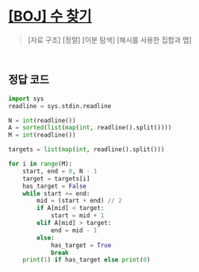 # [[BOJ] 수 찾기](https://www.acmicpc.net/problem/1920)

> [자료 구조] [정렬] [이분 탐색] [해시를 사용한 집합과 맵]

## <br>정답 코드

```python
import sys
readline = sys.stdin.readline

N = int(readline())
A = sorted(list(map(int, readline().split())))
M = int(readline())

targets = list(map(int, readline().split()))

for i in range(M):
    start, end = 0, N - 1
    target = targets[i]
    has_target = False
    while start <= end:
        mid = (start + end) // 2
        if A[mid] < target:
            start = mid + 1
        elif A[mid] > target:
            end = mid - 1
        else:
            has_target = True
            break
    print(1) if has_target else print(0)

```
